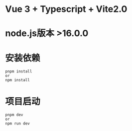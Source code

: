 # Vue 3 + Typescript + Vite2.0

# node.js版本 >16.0.0 

# 安装依赖
```
pnpm install 
or
npm install
```

# 项目启动
```
pnpm dev
or
npm run dev

